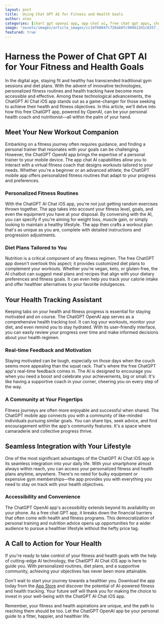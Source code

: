 ```yaml
---
layout: post
title:  Using Chat GPT AI for Fitness and Health Goals
author: alex
categories: [chart gpt openai app, app chat ai, free chat gpt apps, chatgpt openai app, free chatgpt app, free chatgpt app, chatgpt mobile]
image: "assets/images/article_images/cc1bf68047c728ab8fc994613d1c8357.jpg"
featured: true
---
```


# Harness the Power of Chat GPT AI for Your Fitness and Health Goals

In the digital age, staying fit and healthy has transcended traditional gym sessions and diet plans. With the advent of innovative technologies, personalized fitness routines and health tracking have become more accessible and effective. Among these technological advancements, the ChatGPT AI Chat iOS app stands out as a game-changer for those seeking to achieve their health and fitness objectives. In this article, we'll delve into how this free ChatGPT app, powered by OpenAI, can be your personal health coach and nutritionist—all within the palm of your hand.

## Meet Your New Workout Companion

Embarking on a fitness journey often requires guidance, and finding a personal trainer that resonates with your goals can be challenging. However, the ChatGPT OpenAI app brings the expertise of a personal trainer to your mobile device. The app chat AI capabilities allow you to interact with a virtual fitness coach that designs workouts tailored to your needs. Whether you're a beginner or an advanced athlete, the ChatGPT mobile app offers personalized fitness routines that adapt to your progress and preferences.

### Personalized Fitness Routines

With the ChatGPT AI Chat iOS app, you're not just getting random exercises thrown together. The app takes into account your fitness level, goals, and even the equipment you have at your disposal. By conversing with the AI, you can specify if you're aiming for weight loss, muscle gain, or simply looking to maintain a healthy lifestyle. The app then crafts a workout plan that's as unique as you are, complete with detailed instructions and progression adjustments.

### Diet Plans Tailored to You

Nutrition is a critical component of any fitness regimen. The free ChatGPT app doesn't overlook this aspect; it provides customized diet plans to complement your workouts. Whether you're vegan, keto, or gluten-free, the AI chatbot can suggest meal plans and recipes that align with your dietary preferences and fitness goals. It can even help you track your calorie intake and offer healthier alternatives to your favorite indulgences.

## Your Health Tracking Assistant

Keeping tabs on your health and fitness progress is essential for staying motivated and on course. The ChatGPT OpenAI app serves as a comprehensive health tracking tool. It can log your workouts, monitor your diet, and even remind you to stay hydrated. With its user-friendly interface, you can easily review your progress over time and make informed decisions about your health regimen.

### Real-time Feedback and Motivation

Staying motivated can be tough, especially on those days when the couch seems more appealing than the squat rack. That's where the free ChatGPT app's real-time feedback comes in. The AI is designed to encourage you when you need a boost and celebrate your achievements, big or small. It's like having a supportive coach in your corner, cheering you on every step of the way.

### A Community at Your Fingertips

Fitness journeys are often more enjoyable and successful when shared. The ChatGPT mobile app connects you with a community of like-minded individuals pursuing similar goals. You can share tips, seek advice, and find encouragement within the app's community features. It's a space where camaraderie and collective progress thrive.

## Seamless Integration with Your Lifestyle

One of the most significant advantages of the ChatGPT AI Chat iOS app is its seamless integration into your daily life. With your smartphone almost always within reach, you can access your personalized fitness and health plans anytime, anywhere. There's no need for bulky equipment or expensive gym memberships—the app provides you with everything you need to stay on track with your health objectives.

### Accessibility and Convenience

The ChatGPT OpenAI app's accessibility extends beyond its availability on your phone. As a free chat GPT app, it breaks down the financial barriers that often come with health and fitness programs. This democratization of personal training and nutrition advice opens up opportunities for a wider audience to pursue a healthier lifestyle without the hefty price tag.

## A Call to Action for Your Health

If you're ready to take control of your fitness and health goals with the help of cutting-edge AI technology, the ChatGPT AI Chat iOS app is here to guide you. With personalized routines, diet plans, and a supportive community, achieving your objectives has never been more attainable.

Don't wait to start your journey towards a healthier you. Download the app today from the [App Store](https://apps.apple.com/us/app/ai-ask-chat-with-ai-bots/id6472484891) and discover the potential of AI-powered fitness and health tracking. Your future self will thank you for making the choice to invest in your well-being with the ChatGPT AI Chat iOS app.

Remember, your fitness and health aspirations are unique, and the path to reaching them should be too. Let the ChatGPT OpenAI app be your personal guide to a fitter, happier, and healthier life.
